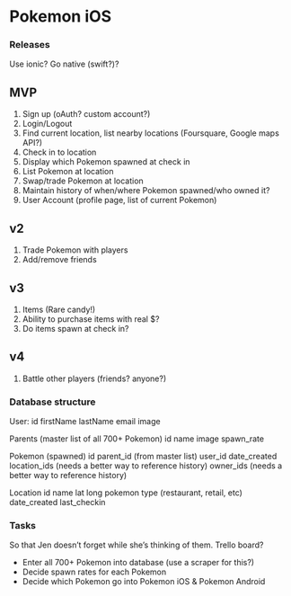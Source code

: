 Pokemon iOS
===========

### Releases

Use ionic? Go native (swift?)?

## MVP
1. Sign up (oAuth? custom account?)
2. Login/Logout
3. Find current location, list nearby locations (Foursquare, Google maps API?)
4. Check in to location
5. Display which Pokemon spawned at check in
6. List Pokemon at location
7. Swap/trade Pokemon at location
8. Maintain history of when/where Pokemon spawned/who owned it?
9. User Account (profile page, list of current Pokemon)

## v2
1. Trade Pokemon with players
2. Add/remove friends

## v3
1. Items (Rare candy!)
2. Ability to purchase items with real $?
3. Do items spawn at check in?

## v4
1. Battle other players (friends? anyone?)

### Database structure

User:
    id
    firstName
    lastName
    email
    image

Parents (master list of all 700+ Pokemon)
	id
	name
	image
	spawn_rate

Pokemon (spawned)
	id
	parent_id (from master list)
	user_id
	date_created
	location_ids (needs a better way to reference history)
	owner_ids (needs a better way to reference history)

Location
	id
	name
	lat
	long
	pokemon
	type (restaurant, retail, etc)
	date_created
	last_checkin

### Tasks

So that Jen doesn’t forget while she’s thinking of them. Trello board?

* Enter all 700+ Pokemon into database (use a scraper for this?)
* Decide spawn rates for each Pokemon
* Decide which Pokemon go into Pokemon iOS & Pokemon Android
